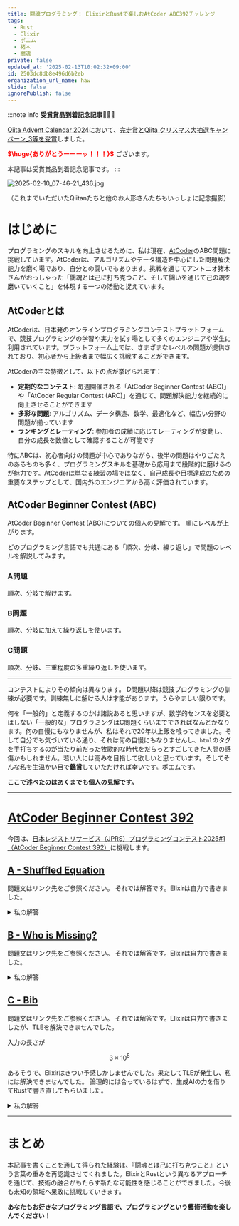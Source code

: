 ```yaml
---
title: 闘魂プログラミング： ElixirとRustで楽しむAtCoder ABC392チャレンジ
tags:
  - Rust
  - Elixir
  - ポエム
  - 猪木
  - 闘魂
private: false
updated_at: '2025-02-13T10:02:32+09:00'
id: 2503dc8db8e496d6b2eb
organization_url_name: haw
slide: false
ignorePublish: false
---
```

:::note info
**受賞賞品到着記念記事**:tada::tada::tada:

[Qiita Advent Calendar 2024](https://qiita.com/advent-calendar/2024)において、[完走賞とQiita クリスマス大抽選キャンペーン_3等を受賞](https://blog.qiita.com/adventcalendar-2024-qiitapresents-winners/)しました。

<b><font color="red">$\huge{ありがとうーーーッ！！！}$</font></b>
ございます。

本記事は受賞賞品到着記念記事です。
:::

![2025-02-10_07-46-21_436.jpg](https://qiita-image-store.s3.ap-northeast-1.amazonaws.com/0/131808/898583e8-1ac4-fd37-3c05-f66dbc2e15a2.jpeg)

（これまでいただいたQiitanたちと他のお人形さんたちもいっしょに記念撮影）


# はじめに

プログラミングのスキルを向上させるために、私は現在、[AtCoder](https://atcoder.jp/)のABC問題に挑戦しています。AtCoderは、アルゴリズムやデータ構造を中心にした問題解決能力を磨く場であり、自分との闘いでもあります。挑戦を通じてアントニオ猪木さんがおっしゃった「闘魂とは己に打ち克つこと、そして闘いを通じて己の魂を磨いていくこと」を体現する一つの活動と捉えています。


## AtCoderとは

AtCoderは、日本発のオンラインプログラミングコンテストプラットフォームで、競技プログラミングの学習や実力を試す場として多くのエンジニアや学生に利用されています。プラットフォーム上では、さまざまなレベルの問題が提供されており、初心者から上級者まで幅広く挑戦することができます。

AtCoderの主な特徴として、以下の点が挙げられます：
- **定期的なコンテスト**: 毎週開催される「AtCoder Beginner Contest (ABC)」や「AtCoder Regular Contest (ARC)」を通じて、問題解決能力を継続的に向上させることができます
- **多彩な問題**: アルゴリズム、データ構造、数学、最適化など、幅広い分野の問題が揃っています
- **ランキングとレーティング**: 参加者の成績に応じてレーティングが変動し、自分の成長を数値として確認することが可能です

特にABCは、初心者向けの問題が中心でありながら、後半の問題はやりごたえのあるものも多く、プログラミングスキルを基礎から応用まで段階的に磨けるのが魅力です。AtCoderは単なる練習の場ではなく、自己成長や目標達成のための重要なステップとして、国内外のエンジニアから高く評価されています。

## AtCoder Beginner Contest (ABC)

AtCoder Beginner Contest (ABC)についての個人の見解です。
順にレベルが上がります。

どのプログラミング言語でも共通にある「順次、分岐、繰り返し」で問題のレベルを解説してみます。

### A問題

順次、分岐で解けます。

### B問題

順次、分岐に加えて繰り返しを使います。

### C問題

順次、分岐、三重程度の多重繰り返しを使います。

---

コンテストによりその傾向は異なります。
D問題以降は競技プログラミングの訓練が必要です。訓練無しに解ける人は才能があります。うらやましい限りです。

何を「一般的」と定義するのかは諸説あると思いますが、数学的センスを必要とはしない「一般的な」プログラミングはC問題くらいまでできればなんとかなります。何の自慢にもなりませんが、私はそれで20年以上飯を喰ってきました。そして自分でも気づいている通り、それは何の自慢にもなりませんし、`html`のタグを手打ちするのが当たり前だった牧歌的な時代をだらっとすごしてきた人間の感傷かもしれません。若い人には高みを目指して欲しいと思っています。そしてそんな私を生温かい目で**鑑賞**していただければ幸いです。ポエムです。



**ここで述べたのはあくまでも個人の見解です。**

---

# [AtCoder Beginner Contest 392](https://atcoder.jp/contests/abc392)

今回は、[日本レジストリサービス（JPRS）プログラミングコンテスト2025#1（AtCoder Beginner Contest 392）](https://atcoder.jp/contests/abc392)に挑戦します。

## [A - Shuffled Equation](https://atcoder.jp/contests/abc392/tasks/abc392_a)

問題文はリンク先をご参照ください。
それでは解答です。Elixirは自力で書きました。

<details><summary>私の解答</summary>

### Elixir

```elixir:abc392_a.exs
defmodule Main do
  def main do
    [a, b, c] =
      IO.read(:line) |> String.trim() |> String.split(" ") |> Enum.map(&String.to_integer/1)

    solve(a, b, c)
    |> IO.puts()
  end
  
  defp solve(a, b, c) when a * b == c, do: "Yes"
  defp solve(a, b, c) when a * c == b, do: "Yes"
  defp solve(a, b, c) when b * c == a, do: "Yes"
  defp solve(_a, _b, _c), do: "No"
end
```


</details>


## [B - Who is Missing?](https://atcoder.jp/contests/abc392/tasks/abc392_b)

問題文はリンク先をご参照ください。
それでは解答です。Elixirは自力で書きました。

<details><summary>私の解答</summary>

### Elixir

```elixir:abc392_b.exs
defmodule Main do
  def main do
    [n, _m] =
      IO.read(:line) |> String.trim() |> String.split(" ") |> Enum.map(&String.to_integer/1)
    a_list = IO.read(:line) |> String.trim() |> String.split(" ") |> Enum.map(&String.to_integer/1)

    solve(n, a_list)
    |> IO.puts()
  end
  
  defp solve(n, a_list) do
    new_list = Enum.to_list(1..n) -- a_list

    count = Enum.count(new_list)

    "#{count}\n#{Enum.join(new_list, " ")}"
  end
end
```




</details>



## [C - Bib](https://atcoder.jp/contests/abc392/tasks/abc392_c)

問題文はリンク先をご参照ください。
それでは解答です。Elixirは自力で書きましたが、TLEを解決できませんでした。

入力の長さが
```math
3 \times 10^5
```
あるそうで、Elixirはきつい予感しかしませんでした。果たしてTLEが発生し、私には解決できませんでした。
論理的には合っているはずで、生成AIの力を借りてRustで書き直してもらいました。

<details><summary>私の解答</summary>

### Elixir

```elixir:abc392_c.exs
defmodule Main do
  def main do
    n = IO.read(:line) |> String.trim() |> String.to_integer()
    p_map = IO.read(:line)
            |> String.trim()
            |> String.split(" ")
            |> Enum.map(&String.to_integer/1)
            |> Enum.with_index(fn element, index -> {index + 1, element} end)
            |> Map.new()
    q_list = IO.read(:line) |> String.trim() |> String.split(" ") |> Enum.map(&String.to_integer/1)
    q_map1 = Enum.with_index(q_list, 1) |> Map.new()
    q_map2 = Enum.with_index(q_list, fn element, index -> {index + 1, element} end) |> Map.new()

    solve(n, q_map1, p_map, q_map2)
    |> IO.puts()
  end

  defp solve(n, q_map1, p_map, q_map2) do
    1..n
    |> Enum.reduce(%{}, fn i, acc ->
      x = Map.get(q_map1, i)
      x = Map.get(p_map, x)
      x = Map.get(q_map2, x)

      acc
      |> Map.put(i, x)
    end)
    |> Enum.sort_by(fn {i, _} -> i end)
    |> Enum.map(fn {_, v} -> v end)
    |> Enum.join(" ")
  end
end
```

残念ながら、
**TLE**がでます :sob:。 





### Rust

```rust:hello_world/src/bin/abc392_c.rs
use proconio::input;
use std::collections::HashMap;

fn main() {
    input! {
        n: usize,
        p: [usize; n],
        q: [usize; n],
    }
    
    // Create maps (1-indexed)
    let mut p_map = HashMap::new();
    let mut q_map1 = HashMap::new();
    let mut q_map2 = HashMap::new();
    
    for i in 0..n {
        p_map.insert(i + 1, p[i]);
        q_map1.insert(q[i],i + 1);
        q_map2.insert(i + 1, q[i]);
    }
    
    let mut result = Vec::new();
    for i in 1..=n {
        let mut x = q_map1[&i];         // First mapping
        x = p_map[&x];                  // Second mapping
        x = q_map2[&x];                 // Third mapping
        result.push(x);
    }
    
    println!("{}", result.iter()
        .map(|x| x.to_string())
        .collect::<Vec<_>>()
        .join(" "));
}
```

これはパスします :tada::tada::tada: 

</details>


---

# まとめ

本記事を書くことを通して得られた経験は、『闘魂とは己に打ち克つこと』という言葉の重みを再認識させてくれました。ElixirとRustという異なるアプローチを通じて、技術の融合がもたらす新たな可能性を感じることができました。今後も未知の領域へ果敢に挑戦していきます。

**あなたもお好きなプログラミング言語で、プログラミングという藝術活動を楽しんでください！**
